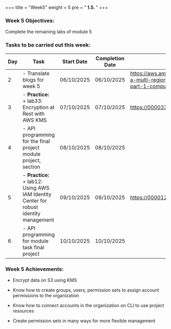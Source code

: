 +++
title = "Week5"
weight = 5
pre = "<b> 1.5. </b>"
+++

### Week 5 Objectives:

Complete the remaining labs of module 5

### Tasks to be carried out this week:
| Day | Task| Start Date | Completion Date | Resources |
| --- | ------------------------------------------------------------------------------------------------------------------------------------------------------------------------------------------------ | ------------ | --------------- | ----------------------------------------- |
| 2 | - Translate blogs for week 5 | 06/10/2025 | 06/10/2025 | <https://aws.amazon.com/blogs/architecture/creating-a-multi-region-application-with-aws-services-part-1-compute-and-security/>
| 3 | - **Practice:** <br>+ lab33: Encryption at Rest with AWS KMS | 07/10/2025 | 07/10/2025 | <https://000033.awsstudygroup.com/vi/>
| 4 | - API programming for the final project module project, section | 08/10/2025 | 08/10/2025 |
| 5 | - **Practice:** <br>+ lab12: Using AWS IAM Identity Center for robust identity management | 09/10/2025 | 09/10/2025 | <https://000012.awsstudygroup.com/vi/>
| 6 | - API programming for module task final project | 10/10/2025 | 10/10/2025 |

### Week 5 Achievements:

* Encrypt data on S3 using KMS

* Know how to create groups, users, permission sets to assign account permissions to the organization

* Know how to connect accounts in the organization on CLI to use project resources

* Create permission sets in many ways for more flexible management
